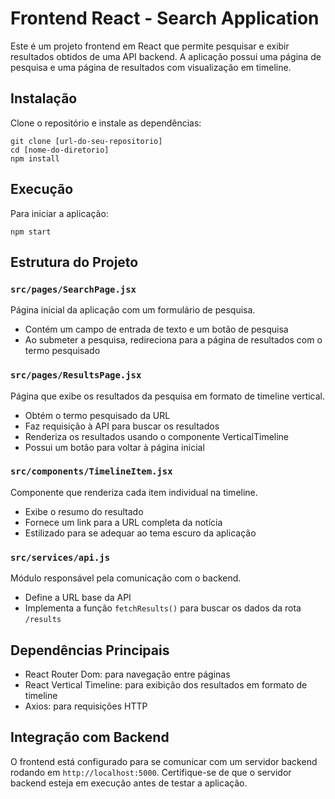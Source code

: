 # Frontend React - Search Application

Este é um projeto frontend em React que permite pesquisar e exibir resultados obtidos de uma API backend. A aplicação possui uma página de pesquisa e uma página de resultados com visualização em timeline.

## Instalação

Clone o repositório e instale as dependências:

```
git clone [url-do-seu-repositorio]
cd [nome-do-diretorio]
npm install
```

## Execução

Para iniciar a aplicação:

```
npm start
```

## Estrutura do Projeto

### `src/pages/SearchPage.jsx`

Página inicial da aplicação com um formulário de pesquisa.
- Contém um campo de entrada de texto e um botão de pesquisa
- Ao submeter a pesquisa, redireciona para a página de resultados com o termo pesquisado

### `src/pages/ResultsPage.jsx`

Página que exibe os resultados da pesquisa em formato de timeline vertical.
- Obtém o termo pesquisado da URL
- Faz requisição à API para buscar os resultados
- Renderiza os resultados usando o componente VerticalTimeline
- Possui um botão para voltar à página inicial

### `src/components/TimelineItem.jsx`

Componente que renderiza cada item individual na timeline.
- Exibe o resumo do resultado
- Fornece um link para a URL completa da notícia
- Estilizado para se adequar ao tema escuro da aplicação

### `src/services/api.js`

Módulo responsável pela comunicação com o backend.
- Define a URL base da API
- Implementa a função `fetchResults()` para buscar os dados da rota `/results`

## Dependências Principais

- React Router Dom: para navegação entre páginas
- React Vertical Timeline: para exibição dos resultados em formato de timeline
- Axios: para requisições HTTP

## Integração com Backend

O frontend está configurado para se comunicar com um servidor backend rodando em `http://localhost:5000`. Certifique-se de que o servidor backend esteja em execução antes de testar a aplicação.